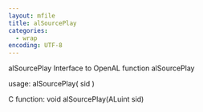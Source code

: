 ```yaml
---
layout: mfile
title: alSourcePlay
categories:
  - wrap
encoding: UTF-8
---
```


alSourcePlay  Interface to OpenAL function alSourcePlay

usage:  alSourcePlay( sid )

C function:  void alSourcePlay(ALuint sid)